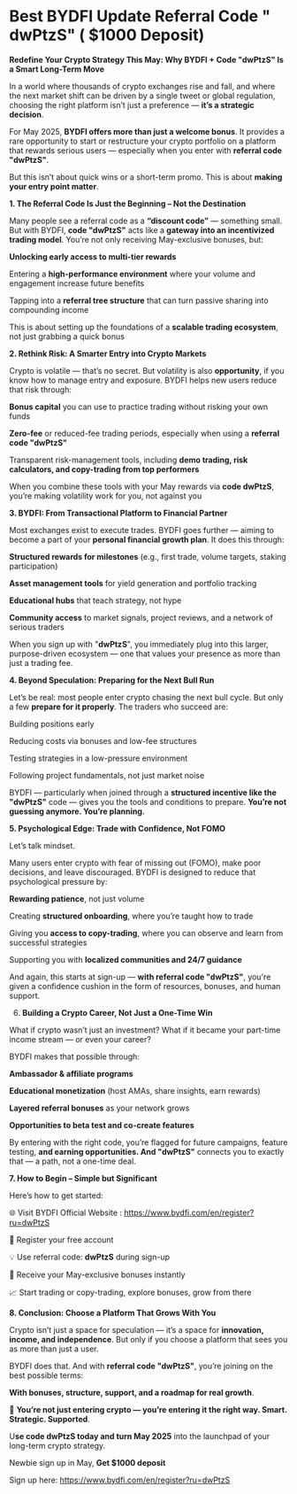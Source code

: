 # Best BYDFI Update Referral Code " dwPtzS"  ( $1000 Deposit)

**Redefine Your Crypto Strategy This May: Why BYDFI + Code "dwPtzS" Is a Smart Long-Term Move**

In a world where thousands of crypto exchanges rise and fall, and where the next market shift can be driven by a single tweet or global regulation, choosing the right platform isn’t just a preference — **it’s a strategic decision**.


For May 2025, **BYDFI offers more than just a welcome bonus**. It provides a rare opportunity to start or restructure your crypto portfolio on a platform that rewards serious users — especially when you enter with **referral code "dwPtzS"**.


But this isn’t about quick wins or a short-term promo. This is about **making your entry point matter**.

**1. The Referral Code Is Just the Beginning – Not the Destination**

Many people see a referral code as a **“discount code”** — something small. But with BYDFI, **code "dwPtzS"** acts like a **gateway into an incentivized trading model**. You’re not only receiving May-exclusive bonuses, but:


**Unlocking early access to multi-tier rewards**


Entering a **high-performance environment** where your volume and engagement increase future benefits


Tapping into a **referral tree structure** that can turn passive sharing into compounding income


This is about setting up the foundations of a **scalable trading ecosystem**, not just grabbing a quick bonus

**2. Rethink Risk: A Smarter Entry into Crypto Markets**

Crypto is volatile — that’s no secret. But volatility is also **opportunity**, if you know how to manage entry and exposure. BYDFI helps new users reduce that risk through:


**Bonus capital** you can use to practice trading without risking your own funds


**Zero-fee** or reduced-fee trading periods, especially when using a **referral code "dwPtzS"**


Transparent risk-management tools, including **demo trading, risk calculators, and copy-trading from top performers**


When you combine these tools with your May rewards via **code dwPtzS**, you’re making volatility work for you, not against you


**3. BYDFI: From Transactional Platform to Financial Partner**

Most exchanges exist to execute trades. BYDFI goes further — aiming to become a part of your **personal financial growth plan**. It does this through:


**Structured rewards for milestones** (e.g., first trade, volume targets, staking participation)


**Asset management tools** for yield generation and portfolio tracking


**Educational hubs** that teach strategy, not hype


**Community access** to market signals, project reviews, and a network of serious traders


When you sign up with "**dwPtzS**", you immediately plug into this larger, purpose-driven ecosystem — one that values your presence as more than just a trading fee.

**4. Beyond Speculation: Preparing for the Next Bull Run**

Let’s be real: most people enter crypto chasing the next bull cycle. But only a few **prepare for it properly**. The traders who succeed are:


Building positions early


Reducing costs via bonuses and low-fee structures


Testing strategies in a low-pressure environment


Following project fundamentals, not just market noise


BYDFI — particularly when joined through a **structured incentive like the "dwPtzS"**  code — gives you the tools and conditions to prepare. **You’re not guessing anymore. You’re planning.**

**5. Psychological Edge: Trade with Confidence, Not FOMO**

Let’s talk mindset.


Many users enter crypto with fear of missing out (FOMO), make poor decisions, and leave discouraged. BYDFI is designed to reduce that psychological pressure by:


**Rewarding patience**, not just volume


Creating **structured onboarding**, where you’re taught how to trade


Giving you **access to copy-trading**, where you can observe and learn from successful strategies


Supporting you with **localized communities and 24/7 guidance**


And again, this starts at sign-up — **with referral code "dwPtzS"**, you're given a confidence cushion in the form of resources, bonuses, and human support.

6. **Building a Crypto Career, Not Just a One-Time Win**

What if crypto wasn’t just an investment? What if it became your part-time income stream — or even your career?


BYDFI makes that possible through:


**Ambassador & affiliate programs**


**Educational monetization** (host AMAs, share insights, earn rewards)


**Layered referral bonuses** as your network grows


**Opportunities to beta test and co-create features**


By entering with the right code, you’re flagged for future campaigns, feature testing, **and earning opportunities. And "dwPtzS"** connects you to exactly that — a path, not a one-time deal.

**7. How to Begin – Simple but Significant**

Here’s how to get started:


🌐 Visit BYDFI Official Website : https://www.bydfi.com/en/register?ru=dwPtzS


🧾 Register your free account


💡 Use referral code: **dwPtzS** during sign-up


🎁 Receive your May-exclusive bonuses instantly


📈 Start trading or copy-trading, explore bonuses, grow from there

**8. Conclusion: Choose a Platform That Grows With You**

Crypto isn’t just a space for speculation — it’s a space for **innovation, income, and independence**. But only if you choose a platform that sees you as more than just a user.


BYDFI does that. And with **referral code "dwPtzS"**, you’re joining on the best possible terms:

**With bonuses, structure, support, and a roadmap for real growth**.


🎯 **You’re not just entering crypto — you’re entering it the right way. Smart. Strategic. Supported**.


U**se code dwPtzS today and turn May 2025** into the launchpad of your long-term crypto strategy.


 Newbie sign up in May, **Get $1000 deposit** 

 Sign up here: https://www.bydfi.com/en/register?ru=dwPtzS








